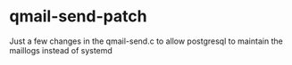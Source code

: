 # qmail-send-patch
Just a few changes in the qmail-send.c to allow postgresql to maintain the maillogs instead of systemd
